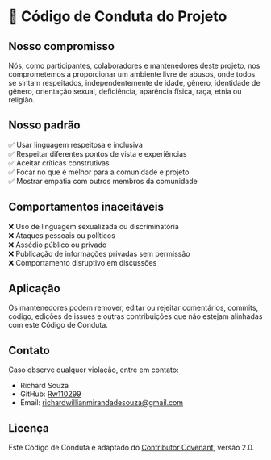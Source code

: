# 📜 Código de Conduta do Projeto

## Nosso compromisso

Nós, como participantes, colaboradores e mantenedores deste projeto, nos comprometemos a proporcionar um ambiente livre de abusos, onde todos se sintam respeitados, independentemente de idade, gênero, identidade de gênero, orientação sexual, deficiência, aparência física, raça, etnia ou religião.

## Nosso padrão

✅ Usar linguagem respeitosa e inclusiva  
✅ Respeitar diferentes pontos de vista e experiências  
✅ Aceitar críticas construtivas  
✅ Focar no que é melhor para a comunidade e projeto  
✅ Mostrar empatia com outros membros da comunidade

## Comportamentos inaceitáveis

❌ Uso de linguagem sexualizada ou discriminatória  
❌ Ataques pessoais ou políticos  
❌ Assédio público ou privado  
❌ Publicação de informações privadas sem permissão  
❌ Comportamento disruptivo em discussões

## Aplicação

Os mantenedores podem remover, editar ou rejeitar comentários, commits, código, edições de issues e outras contribuições que não estejam alinhadas com este Código de Conduta.

## Contato

Caso observe qualquer violação, entre em contato:

- Richard Souza
- GitHub: [Rw110299](https://github.com/Rw110299)
- Email: richardwillianmirandadesouza@gmail.com

## Licença

Este Código de Conduta é adaptado do [Contributor Covenant](https://www.contributor-covenant.org/version/2/0/code_of_conduct.html), versão 2.0.
